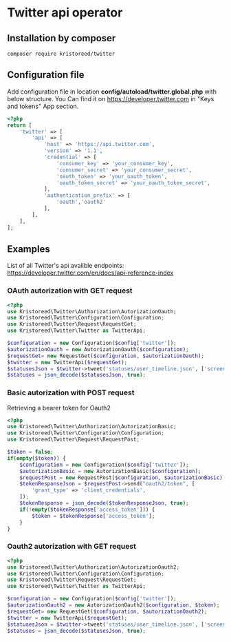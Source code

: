 # Twitter api operator

## Installation by composer
```
composer require kristoreed/twitter
```
## Configuration file
Add configuration file in location **config/autoload/twitter.global.php** with below structure. 
You Can find it on https://developer.twitter.com in "Keys and tokens" App section.

```php
<?php
return [
    'twitter' => [
        'api' => [
            'host' => 'https://api.twitter.com',
            'version' => '1.1',
            'credential' => [
                'consumer_key' => 'your_consumer_key',
                'consumer_secret' => 'your_consumer_secret',
                'oauth_token' => 'your_oauth_token',
                'oauth_token_secret' => 'your_oauth_token_secret',
            ],
            'authentication_prefix' => [
                'oauth','oauth2'
            ],
        ],
    ],
];
```

## Examples 
List of all Twitter's api avalible endpoints: https://developer.twitter.com/en/docs/api-reference-index

### OAuth autorization with GET request

```php
<?php
use Kristoreed\Twitter\Authorization\AutorizationOauth;
use Kristoreed\Twitter\Configuration\Configuration;
use Kristoreed\Twitter\Request\RequestGet;
use Kristoreed\Twitter\Twitter as TwitterApi;

$configuration = new Configuration($config['twitter']);
$autorizationOauth = new AutorizationOauth($configuration);
$requestGet= new RequestGet($configuration, $autorizationOauth);
$twitter = new TwitterApi($requestGet);
$statusesJson = $twitter->tweet('statuses/user_timeline.json', ['screen_name' => 'twitterapi']);
$statuses = json_decode($statusesJson, true);

```

### Basic autorization with POST request
Retrieving a bearer token for Oauth2

```php
<?php
use Kristoreed\Twitter\Authorization\AutorizationBasic;
use Kristoreed\Twitter\Configuration\Configuration;
use Kristoreed\Twitter\Request\RequestPost;

$token = false;
if(empty($token)) {
    $configuration = new Configuration($config['twitter']);
    $autorizationBasic = new AutorizationBasic($configuration);
    $requestPost = new RequestPost($configuration, $autorizationBasic);
    $tokenResponseJson = $requestPost->send("oauth2/token", [
        'grant_type' => 'client_credentials',
    ]);
    $tokenResponse = json_decode($tokenResponseJson, true);
    if(!empty($tokenResponse['access_token'])) {
        $token = $tokenResponse['access_token'];
    }
}

```

### Oauth2 autorization with GET request
```php
<?php
use Kristoreed\Twitter\Authorization\AutorizationOauth2;
use Kristoreed\Twitter\Configuration\Configuration;
use Kristoreed\Twitter\Request\RequestGet;
use Kristoreed\Twitter\Twitter as TwitterApi;

$configuration = new Configuration($config['twitter']);
$autorizationOauth2 = new AutorizationOauth2($configuration, $token);
$requestGet= new RequestGet($configuration, $autorizationOauth2);
$twitter = new TwitterApi($requestGet);
$statusesJson = $twitter->tweet('statuses/user_timeline.json', ['screen_name' => 'JerzyMackiewicz']);
$statuses = json_decode($statusesJson, true);

```
